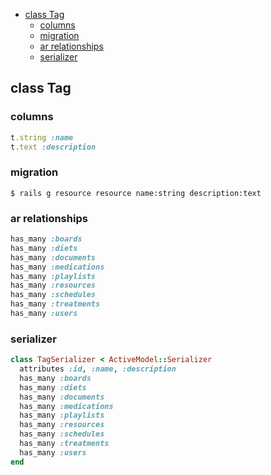 <!-- START doctoc generated TOC please keep comment here to allow auto update -->
<!-- DON'T EDIT THIS SECTION, INSTEAD RE-RUN doctoc TO UPDATE -->


- [class Tag](#class-tag)
  - [columns](#columns)
  - [migration](#migration)
  - [ar relationships](#ar-relationships)
  - [serializer](#serializer)

<!-- END doctoc generated TOC please keep comment here to allow auto update -->

## class Tag

### columns

```ruby
t.string :name
t.text :description
```

### migration

```
$ rails g resource resource name:string description:text
```

### ar relationships

```ruby
has_many :boards
has_many :diets
has_many :documents
has_many :medications
has_many :playlists
has_many :resources
has_many :schedules
has_many :treatments
has_many :users
```

### serializer

```ruby
class TagSerializer < ActiveModel::Serializer
  attributes :id, :name, :description
  has_many :boards
  has_many :diets
  has_many :documents
  has_many :medications
  has_many :playlists
  has_many :resources
  has_many :schedules
  has_many :treatments
  has_many :users
end
```
